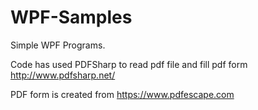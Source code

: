 # WPF-Samples
Simple WPF Programs.

Code has used PDFSharp to read pdf file and fill pdf form
http://www.pdfsharp.net/

PDF form is created from https://www.pdfescape.com
